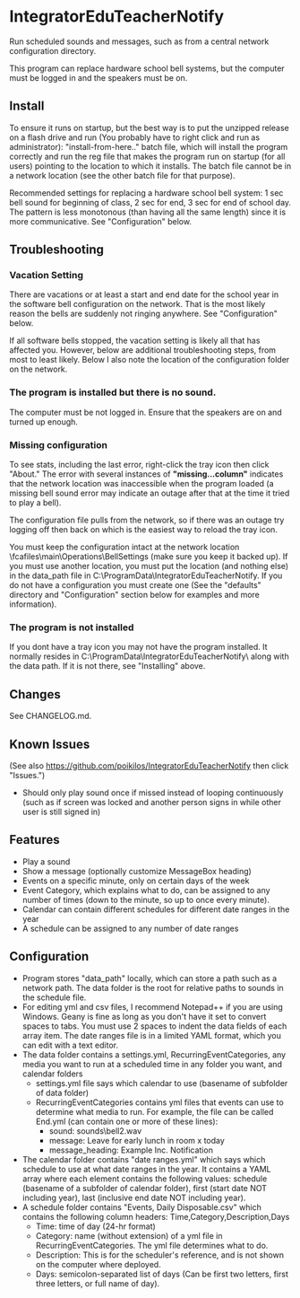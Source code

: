 # IntegratorEduTeacherNotify
Run scheduled sounds and messages, such as from a central network configuration directory.

This program can replace hardware school bell systems, but the computer must be logged in and the speakers must be on.

## Install
To ensure it runs on startup, but the best way is to put the unzipped release on a flash drive and run (You probably have to right click and run as administrator): "install-from-here.." batch file, which will install the program correctly and run the reg file that makes the program run on startup (for all users) pointing to the location to which it installs. The batch file cannot be in a network location (see the other batch file for that purpose).

Recommended settings for replacing a hardware school bell system: 1 sec bell sound for beginning of class, 2 sec for end, 3 sec for end of school day. The pattern is less monotonous (than having all the same length) since it is more communicative. See "Configuration" below.


## Troubleshooting

### Vacation Setting
There are vacations or at least a start and end date for the school year in the software bell configuration on the network. That is the most likely reason the bells are suddenly not ringing anywhere. See "Configuration" below.

If all software bells stopped, the vacation setting is likely all that has affected you. However, below are additional troubleshooting steps, from most to least likely. Below I also note the location of the configuration folder on the network.

### The program is installed but there is no sound.
The computer must be not logged in. Ensure that the speakers are on and turned up enough.

### Missing configuration
To see stats, including the last error, right-click the tray icon then click "About." The error with several instances of **"missing...column"** indicates that the network location was inaccessible when the program loaded (a missing bell sound error may indicate an outage after that at the time it tried to play a bell).

The configuration file pulls from the network, so if there was an outage try logging off then back on which is the easiest way to reload the tray icon.

You must keep the configuration intact at the network location \\fcafiles\main\Operations\BellSettings (make sure you keep it backed up).
If you must use another location, you must put the location (and nothing else) in the data_path file in C:\ProgramData\IntegratorEduTeacherNotify\. If you do not have a configuration you must create one (See the "defaults" directory and "Configuration" section below for examples and more information).

### The program is not installed
If you dont have a tray icon you may not have the program installed. It normally resides in C:\ProgramData\IntegratorEduTeacherNotify\ along with the data path. If it is not there, see "Installing" above.


## Changes
See CHANGELOG.md.


## Known Issues
(See also <https://github.com/poikilos/IntegratorEduTeacherNotify> then click "Issues.")

- Should only play sound once if missed instead of looping continuously (such as if screen was locked and another person signs in while other user is still signed in)


## Features
- Play a sound
- Show a message (optionally customize MessageBox heading)
- Events on a specific minute, only on certain days of the week
- Event Category, which explains what to do, can be assigned to any number of times (down to the minute, so up to once every minute).
- Calendar can contain different schedules for different date ranges in the year
- A schedule can be assigned to any number of date ranges


## Configuration
- Program stores "data_path" locally, which can store a path such as a network path. The data folder is the root for relative paths to sounds in the schedule file.
- For editing yml and csv files, I recommend Notepad++ if you are using Windows. Geany is fine as long as you don't have it set to convert spaces to tabs. You must use 2 spaces to indent the data fields of each array item. The date ranges file is in a limited YAML format, which you can edit with a text editor.
- The data folder contains a settings.yml, RecurringEventCategories, any media you want to run at a scheduled time in any folder you want, and calendar folders
  - settings.yml file says which calendar to use (basename of subfolder of data folder)
  - RecurringEventCategories contains yml files that events can use to determine what media to run. For example, the file can be called End.yml (can contain one or more of these lines):
    - sound: sounds\bell2.wav
    - message: Leave for early lunch in room x today
    - message_heading: Example Inc. Notification
- The calendar folder contains "date ranges.yml" which says which schedule to use at what date ranges in the year. It contains a YAML array where each element contains the following values: schedule (basename of a subfolder of calendar folder), first (start date NOT including year), last (inclusive end date NOT including year).
- A schedule folder contains "Events, Daily Disposable.csv" which contains the following column headers: Time,Category,Description,Days
  - Time: time of day (24-hr format)
  - Category: name (without extension) of a yml file in RecurringEventCategories. The yml file determines what to do.
  - Description: This is for the scheduler's reference, and is not shown on the computer where deployed.
  - Days: semicolon-separated list of days (Can be first two letters, first three letters, or full name of day).
		